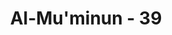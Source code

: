 ---
title: "Al-Mu'minun - 39"
no: 39
arabic_no: ٣٩
ayah: قَالَ رَبِّ انْصُرْنِيْ بِمَا كَذَّبُوْنِ
translation: "Dia (Hud) berdoa, “Ya Tuhanku, tolonglah aku karena mereka mendustakan aku.”"
tafsir: "Ketika Hud mendengar ucapan kaumnya, bahwa mereka sama sekali tidak akan beriman kepadanya, maka beliau berdoa kepada Allah, \"Ya Tuhanku, tolonglah aku karena mereka mendustakan aku, walaupun aku telah menjalankan segala daya upaya untuk memberi petunjuk kepada mereka, tetapi mereka telah menutup semua pintu-pintu hidayah, sehingga aku merasa berputus asa dari keimanan mereka itu.\""
---